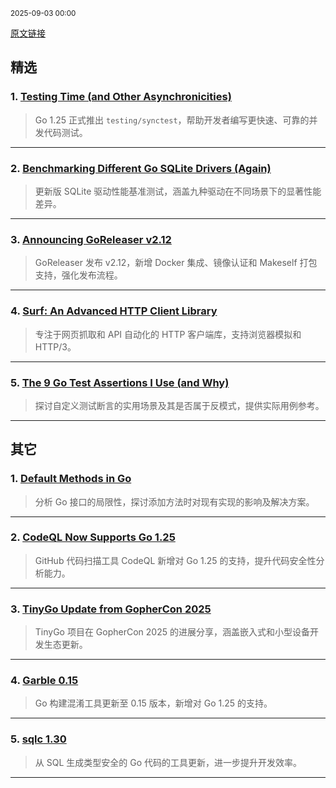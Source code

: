 <sub>2025-09-03 00:00</sub>


[原文链接](https://golangweekly.com/issues/568)


## 精选

### 1. [Testing Time (and Other Asynchronicities)](https://golangweekly.com/link/173622/rss)
> Go 1.25 正式推出 `testing/synctest`，帮助开发者编写更快速、可靠的并发代码测试。

---

### 2. [Benchmarking Different Go SQLite Drivers (Again)](https://golangweekly.com/link/173632/rss)
> 更新版 SQLite 驱动性能基准测试，涵盖九种驱动在不同场景下的显著性能差异。

---

### 3. [Announcing GoReleaser v2.12](https://golangweekly.com/link/173634/rss)
> GoReleaser 发布 v2.12，新增 Docker 集成、镜像认证和 Makeself 打包支持，强化发布流程。

---

### 4. [Surf: An Advanced HTTP Client Library](https://golangweekly.com/link/173635/rss)
> 专注于网页抓取和 API 自动化的 HTTP 客户端库，支持浏览器模拟和 HTTP/3。

---

### 5. [The 9 Go Test Assertions I Use (and Why)](https://golangweekly.com/link/173627/rss)
> 探讨自定义测试断言的实用场景及其是否属于反模式，提供实际用例参考。

---

## 其它

### 1. [Default Methods in Go](https://golangweekly.com/link/173623/rss)
> 分析 Go 接口的局限性，探讨添加方法时对现有实现的影响及解决方案。

---

### 2. [CodeQL Now Supports Go 1.25](https://golangweekly.com/link/173624/rss)
> GitHub 代码扫描工具 CodeQL 新增对 Go 1.25 的支持，提升代码安全性分析能力。

---

### 3. [TinyGo Update from GopherCon 2025](https://golangweekly.com/link/173625/rss)
> TinyGo 项目在 GopherCon 2025 的进展分享，涵盖嵌入式和小型设备开发生态更新。

---

### 4. [Garble 0.15](https://golangweekly.com/link/173639/rss)
> Go 构建混淆工具更新至 0.15 版本，新增对 Go 1.25 的支持。

---

### 5. [sqlc 1.30](https://golangweekly.com/link/173644/rss)
> 从 SQL 生成类型安全的 Go 代码的工具更新，进一步提升开发效率。

---
    